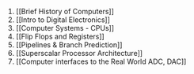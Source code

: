 1. [[Brief History of Computers]]
2. [[Intro to Digital Electronics]]
3. [[Computer Systems - CPUs]]
4. [[Flip Flops and Registers]]
5. [[Pipelines & Branch Prediction]]
6. [[Superscalar Processor Architecture]]
7. [[Computer interfaces to the Real World ADC, DAC]]